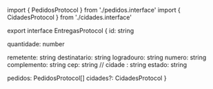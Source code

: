 import { PedidosProtocol } from './pedidos.interface'
import { CidadesProtocol } from './cidades.interface'

export interface EntregasProtocol {
  id: string

  quantidade: number

  remetente: string
  destinatario: string
  logradouro: string
  numero: string
  complemento: string
  cep: string
  // cidade : string
  estado: string

  pedidos: PedidosProtocol[]
  cidades?: CidadesProtocol
}
